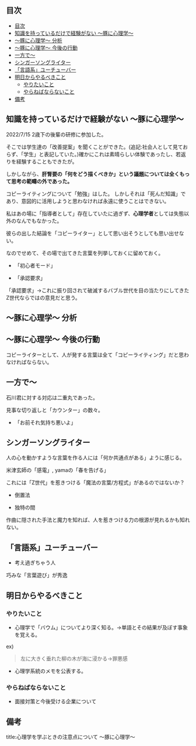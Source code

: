 
## 目次

- [目次](#目次)
- [知識を持っているだけで経験がない 〜豚に心理学〜](#知識を持っているだけで経験がない-豚に心理学)
- [〜豚に心理学〜 分析](#豚に心理学-分析)
- [〜豚に心理学〜 今後の行動](#豚に心理学-今後の行動)
- [一方で〜](#一方で)
- [シンガーソングライター](#シンガーソングライター)
- [「言語系」ユーチューバー](#言語系ユーチューバー)
- [明日からやるべきこと](#明日からやるべきこと)
  - [やりたいこと](#やりたいこと)
  - [やらねばならないこと](#やらねばならないこと)
- [備考](#備考)





## 知識を持っているだけで経験がない 〜豚に心理学〜

2022/7/15 2歳下の後輩の研修に参加した。

そこでは学生達の「改善提案」を聞くことができた。(追記:社会人として見ておらず、「学生」と表記していた。)確かにこれは素晴らしい体験であったし、若返りを経験することもできたが。

しかしながら、**肝腎要の「何をどう描くべきか」という議題については全くもって思考の範疇の外であった。**

コピーライティングについて「勉強」はした。
しかしそれは「死んだ知識」であり、意図的に活用しようと思わなければ永遠に使うことはできない。

私はあの場に「指導者として」存在していたに過ぎず、**心理学者**としては失態以外のなんでもなかった。

彼らの出した結論を「コピーライター」として思い出そうとしても思い出せない。

なのでせめて、その場で出てきた言葉を列挙しておくに留めておく。

- 「初心者モード」

- 「承認要求」

「承認要求」→これに振り回されて破滅するバブル世代を目の当たりにしてきたZ世代ならではの意見だと思う。


## 〜豚に心理学〜 分析




## 〜豚に心理学〜 今後の行動

コピーライターとして、人が発する言葉は全て「コピーライティング」だと思わなければならない。


## 一方で〜

石川君に対する対応は二重丸であった。

見事な切り返しと「カウンター」の数々。

- 「お前それ気持ち悪いよ」



## シンガーソングライター

人の心を動かすような言葉を作る人には「何か共通点がある」ように感じる。

米津玄師の「感電」, yamaの「春を告げる」

これには「Z世代」を惹きつける「魔法の言葉/方程式」があるのではないか？

- 倒置法

- 独特の間

作曲に隠された手法と魔力を知れば、人を惹きつける力の根源が見れるかも知れない。




## 「言語系」ユーチューバー

- 考え過ぎちゃう人

巧みな「言葉遊び」が秀逸




## 明日からやるべきこと

### やりたいこと

- 心理学で「バウム」についてより深く知る。→単語とその結果が及ぼす事象を覚える。

ex)

> 左に大きく垂れた柳の木が海に浸かる→罪悪感

- 心理学系統のメモを公表する。




### やらねばならないこと

- 面接対策と今後受ける企業について






## 備考

title:心理学を学ぶときの注意点について 〜豚に心理学〜




